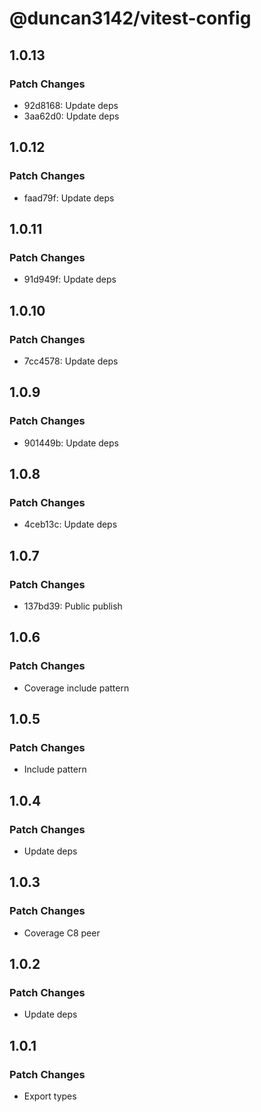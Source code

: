# @duncan3142/vitest-config

## 1.0.13

### Patch Changes

- 92d8168: Update deps
- 3aa62d0: Update deps

## 1.0.12

### Patch Changes

- faad79f: Update deps

## 1.0.11

### Patch Changes

- 91d949f: Update deps

## 1.0.10

### Patch Changes

- 7cc4578: Update deps

## 1.0.9

### Patch Changes

- 901449b: Update deps

## 1.0.8

### Patch Changes

- 4ceb13c: Update deps

## 1.0.7

### Patch Changes

- 137bd39: Public publish

## 1.0.6

### Patch Changes

- Coverage include pattern

## 1.0.5

### Patch Changes

- Include pattern

## 1.0.4

### Patch Changes

- Update deps

## 1.0.3

### Patch Changes

- Coverage C8 peer

## 1.0.2

### Patch Changes

- Update deps

## 1.0.1

### Patch Changes

- Export types
